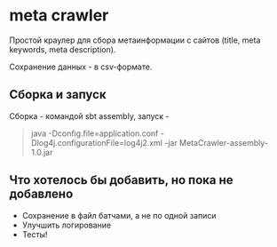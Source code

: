 # meta crawler

Простой краулер для сбора метаинформации с сайтов (title, meta keywords, meta description).

Сохранение данных - в csv-формате.

## Сборка и запуск

Сборка - командой sbt assembly, запуск - 
> java -Dconfig.file=application.conf -Dlog4j.configurationFile=log4j2.xml -jar MetaCrawler-assembly-1.0.jar

## Что хотелось бы добавить, но пока не добавлено
* Сохранение в файл батчами, а не по одной записи
* Улучшить логирование
* Тесты!
